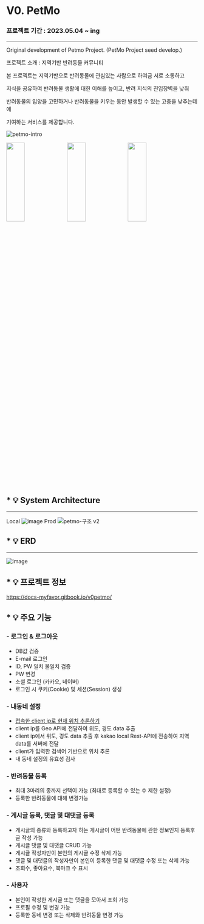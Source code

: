 # V0. PetMo
### 프로젝트 기간 : 2023.05.04 ~ ing
---
Original development of Petmo Project.
(PetMo Project seed develop.)

프로젝트 소개 :
지역기반 반려동물 커뮤니티 

본 프로젝트는 지역기반으로 반려동물에 관심있는 사람으로 하여금 서로 소통하고 

지식을 공유하여 반려동물 생활에 대한 이해를 높이고, 반려 지식의 진입장벽을 낮춰

반려동물의 입양을 고민하거나 반려동물을 키우는 동안 발생할 수 있는 고충을 낮추는데에 

기여하는 서비스를 제공합니다. 

![petmo-intro](https://github.com/sliverKi/V0.PetMo/assets/121347506/549b2a20-92c0-4846-8afb-18d44c5a1eb7)

<p align="center">
    <p><p>
    <img src="https://github.com/sliverKi/V0.PetMo/assets/121347506/5c636829-2321-44c4-9003-286db11425d0" width="31%" height="23%">
    <img src="https://github.com/sliverKi/V0.PetMo/assets/121347506/4c3c4cca-ffd2-47b6-94a2-92c4941bd933" width="31%" height="23%">
    <img src="https://github.com/sliverKi/V0.PetMo/assets/121347506/2b298a41-42b4-4921-8fc3-13ba7115e843" width="31%" height="23%">
</p>



## * :bulb: System Architecture
---
Local
![image](https://github.com/sliverKi/V0.PetMo/assets/121347506/d3d461d1-4fcb-4168-b2b6-1afb603425c5)
Prod
![petmo-구조 v2](https://github.com/sliverKi/V2.PetMo/assets/121347506/24f6fa04-f182-4863-89fb-913fca198156)
## * :bulb: ERD 
---
![image](https://github.com/sliverKi/V0.PetMo/assets/121347506/7c3c1917-ec56-4361-91f3-f6490af54cd8)

## * :bulb: 프로젝트 정보
https://docs-myfavor.gitbook.io/v0petmo/

## * :bulb: 주요 기능 
    
### - 로그인 & 로그아웃
   - DB값 검증
   - E-mail 로그인
   - ID, PW 일치 불일치 검증 
   - PW 변경
   - 소셜 로그인 (카카오, 네이버)
   - 로그인 시 쿠키(Cookie) 및 세션(Session) 생성
     
### - 내동네 설정
   - [접속한 client ip로 현재 위치 추론하기](https://velog.io/@sliverki/project-Client-IP-%EC%B6%94%EC%A0%81%ED%95%98%EA%B8%B0)
   - client ip를 Geo API에 전달하여 위도, 경도 data 추출
   - client ip에서 위도, 경도 data 추출 후 kakao local Rest-API에 전송하여 지역 data를 서버에 전달  
   - client가 입력한 검색어 기반으로 위치 추론
   - 내 동네 설정의 유효성 검사

### - 반려동물 등록
   - 최대 3마리의 종까지 선택이 가능 (최대로 등록할 수 있는 수 제한 설정)
   - 등록한 반려동물에 대해 변경가능
   
### - 게시글 등록, 댓글 및 대댓글 등록
   - 게시글의 종류와 등록하고자 하는 게시글이 어떤 반려동물에 관한 정보인지 등록후 글 작성 가능
   - 게시글 댓글 및 대댓글 CRUD 가능
   - 게시글 작성자만이 본인의 게시글 수정 삭제 가능
   - 댓글 및 대댓글의 작성자만이 본인이 등록한 댓글 및 대댓글 수정 또는 삭제 가능
   - 조회수, 좋아요수, 북마크 수 표시 

### - 사용자 
   - 본인이 작성한 게시글 또는 댓글을 모아서 조회 가능
   - 프로필 수정 및 변경 가능
   - 등록한 동네 변경 또는 삭제와 반려동물 변경 가능
